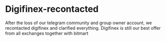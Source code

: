# Digifinex-recontacted
After the loss of our telegram community and group owner account, we recontacted digifinex and clarified everything.
Digifinex is still our best offer from all exchanges together with bitmart
